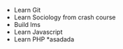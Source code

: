 - Learn Git
- Learn Sociology from  crash course
- Build lms
- Learn Javascript
- Learn PHP
    *asadada
